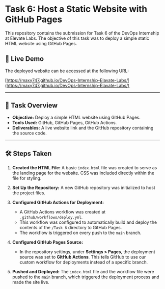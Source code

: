 # Task 6: Host a Static Website with GitHub Pages

This repository contains the submission for Task 6 of the DevOps Internship at Elevate Labs. The objective of this task was to deploy a simple static HTML website using GitHub Pages.

## 🚀 Live Demo

The deployed website can be accessed at the following URL:

[https://maxy747.github.io/DevOps-Internship-Elavate-Labs/](https://maxy747.github.io/DevOps-Internship-Elavate-Labs/)

---

## 📝 Task Overview

-   **Objective:** Deploy a simple HTML website using GitHub Pages.
-   **Tools Used:** GitHub, GitHub Pages, GitHub Actions.
-   **Deliverables:** A live website link and the GitHub repository containing the source code.

---

## 🛠️ Steps Taken

1.  **Created the HTML File:** A basic `index.html` file was created to serve as the landing page for the website. CSS was included directly within the file for styling.

2.  **Set Up the Repository:** A new GitHub repository was initialized to host the project files.

3.  **Configured GitHub Actions for Deployment:**
    -   A GitHub Actions workflow was created at `.github/workflows/deploy.yml`.
    -   This workflow was configured to automatically build and deploy the contents of the `/Task 6` directory to GitHub Pages.
    -   The workflow is triggered on every push to the `main` branch.

4.  **Configured GitHub Pages Source:**
    -   In the repository settings, under **Settings > Pages**, the deployment source was set to **GitHub Actions**. This tells GitHub to use our custom workflow for deployments instead of a specific branch.

5.  **Pushed and Deployed:** The `index.html` file and the workflow file were pushed to the `main` branch, which triggered the deployment process and made the site live.